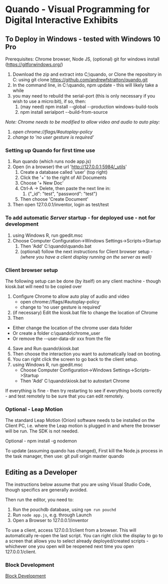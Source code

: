 # Quando - Visual Programming for Digital Interactive Exhibits

## To Deploy in Windows - tested with Windows 10 Pro

Prerequisites: Chrome browser, Node JS, (optional) git for windows install (https://gitforwindows.org/)



1. Download the zip and extract into C;\quando, or Clone the repository in C: using git clone https://github.com/andrewfstratton/quando.git
2. In the command line, in C:\quando, npm update - this will likely take a while
3. you may need to rebuild the serial-port (this is only necessary if you wish to use a micro:bit), if so, then:
    1. (may need) npm install --global --production windows-build-tools
    2. npm install serialport --build-from-source

_Note: Chrome needs to be modified to allow video and audio to auto play:_

1. _open chrome://flags/#autoplay-policy_
2. _change to 'no user gesture is required'_

### Setting up Quando for first time use

1. Run quando (which runs node app.js)
2. Open (in a browser) the url 'http://127.0.0.1:5984/_utils'
    1. Create a database called 'user' (top right)
    2. Click the '+' to the right of All Documents
    3. Choose '+ New Doc'
    4. Ctrl-A -> Delete, then paste the next line in:
        1. {"_id": "test", "password": "test"}
    5. Then choose 'Create Document'
3. Then open 127.0.0.1/inventor, login as test/test

### To add automatic *Server* startup - for deployed use - not for development
1. using Windows R, run gpedit.msc
2. Choose Computer Configuration->Windows Settings->Scripts->Startup
    1. Then 'Add' C:\quando\quando.bat
    2. (optional) follow the next instructions for Client browser setup - *(where you have a client display running on the server as well)*
### Client browser setup
The following setup can be done (by itself) on any client machine - though kiosk.bat will need to be copied over

1. Configure Chrome to allow auto play of audio and video
    * open chrome://flags/#autoplay-policy
    * change to 'no user gesture is required'
2. (if necessary) Edit the kiosk.bat file to change the location of Chrome
3. Then 
  * Either change the location of the chrome user data folder
  * Or create a folder c:\quando\chrome_user
  * Or remove the --user-data-dir xxx from the file
4. Save and Run quando\kiosk.bat
5. Then choose the interaction you want to automatically load on booting.
6. You can right click the screen to go back to the client setup.
7. using Windows R, run gpedit.msc
    * Choose Computer Configuration->Windows Settings->Scripts->Startup
    * Then 'Add' C:\quando\kiosk.bat to autostart Chrome

If everything is fine - then try restarting to see if everything boots correctly - and test remotely to be sure that you can edit remotely.

### Optional - Leap Motion
The standard Leap Motion (Orion) software needs to be installed on the Client PC, i.e. where the Leap motion is plugged in and where the browser will be run. The SDK is not needed.

Optional - npm install -g nodemon

To update (assuming quando has changed), First kill the Node.js process in the task manager,
then use:
git pull origin master
quando

## Editing as a Developer

The instructions below assume that you are using Visual Studio Code, though specifics are generally avoided.

Then run the editor, you need to:
1. Run the pouchdb database, using `npm run pouchd`
2. Run `node app.js`, e.g. through Launch
3. Open a Browser to 127.0.0.1/inventor

To use a client, access 127.0.0.1/client from a browser. This will automatically re-open the last script. You can right click the display to go to a screen that allows you to select already deployed/created scripts - whichever one you open will be reopened next time you open 127.0.0.1/client.

### Block Development

[Block Development](inventor/README.md)